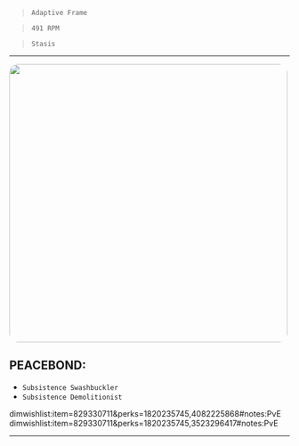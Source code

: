 > `Adaptive Frame`

> `491 RPM`

> `Stasis`

---

<img src="https://bungie.net/common/destiny2_content/screenshots/829330711.jpg" width="500px" style="border-radius: 16px">

## PEACEBOND:

-   `Subsistence Swashbuckler`
-   `Subsistence Demolitionist`

dimwishlist:item=829330711&perks=1820235745,4082225868#notes:PvE  
dimwishlist:item=829330711&perks=1820235745,3523296417#notes:PvE

---
